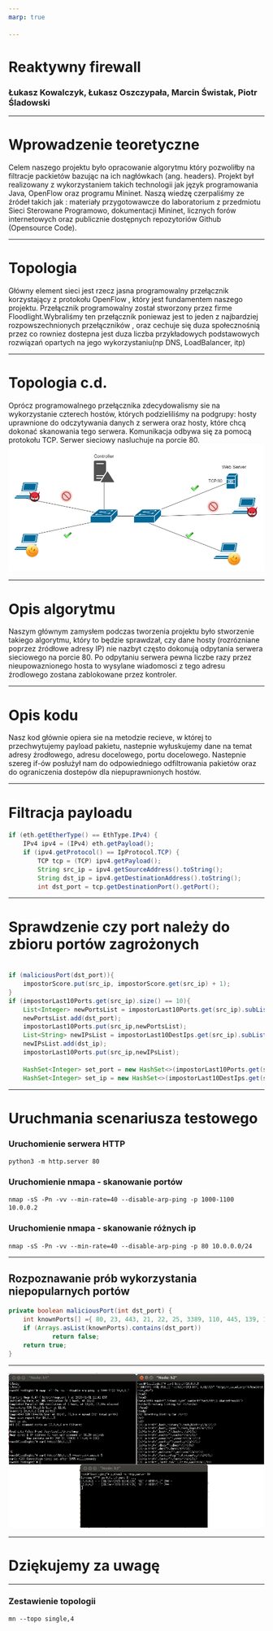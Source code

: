 ```yaml
---
marp: true

---
```


# Reaktywny firewall
### Łukasz Kowalczyk, Łukasz Oszczypała, Marcin Świstak, Piotr Śladowski

---
<style scoped>section { justify-content: start; }</style>
# Wprowadzenie teoretyczne

Celem naszego projektu było opracowanie algorytmu który pozwoliłby na filtracje packietów bazując na ich nagłówkach (ang. headers). Projekt był realizowany z wykorzystaniem takich technologii jak język programowania Java, OpenFlow oraz programu Mininet. Naszą wiedzę czerpaliśmy ze źródeł takich jak : materiały przygotowawcze do laboratorium z przedmiotu Sieci Sterowane Programowo, dokumentacji Mininet, licznych forów internetowych oraz publicznie dostępnych repozytoriów Github (Opensource Code).

---
<style scoped>section { justify-content: start; }</style>
# Topologia 

Główny element sieci jest rzecz jasna programowalny przełącznik korzystający z protokołu OpenFlow , który jest fundamentem naszego projektu. Przełącznik programowalny został stworzony przez firme Floodlight.Wybraliśmy ten przełącznik poniewaz jest to jeden z najbardziej rozpowszechnionych przełączników , oraz cechuje się duza społecznośnią przez co rowniez dostepna jest duza liczba przykładowych podstawowych rozwiązań opartych na jego wykorzystaniu(np DNS, LoadBalancer, itp)

---
<style scoped>section { justify-content: start; }</style>
# Topologia  c.d.

Oprócz programowalnego przełącznika zdecydowalismy sie na wykorzystanie czterech hostów, których podzieliliśmy na podgrupy: hosty uprawnione do odczytywania danych z serwera oraz hosty, które chcą dokonać skanowania tego serwera. Komunikacja odbywa się za pomocą protokołu TCP. Serwer sieciowy nasluchuje na porcie 80.
![](Topologia.png)


---
<style scoped>section { justify-content: start; }</style>
# Opis algorytmu 

Naszym głównym zamysłem podczas tworzenia projektu było stworzenie takiego algorytmu, który to będzie sprawdzał, czy dane hosty (rozrózniane poprzez źródłowe adresy IP) nie nazbyt często dokonują odpytania serwera sieciowego na porcie 80. Po odpytaniu serwera pewna liczbe razy przez nieupowaznionego hosta to wysylane wiadomosci z tego adresu źrodlowego zostana zablokowane przez kontroler.  


---
<style scoped>section { justify-content: start; }</style>
# Opis kodu 

Nasz kod głównie opiera sie na metodzie recieve, w której to przechwytujemy payload pakietu, nastepnie wyłuskujemy dane na temat adresy źrodłowego, adresu docelowego, portu docelowego. Nastepnie szereg if-ów posłużył nam do odpowiedniego odfiltrowania pakietów oraz do ograniczenia dostepów dla niepuprawnionych hostów. 

--- 
<style scoped>section { justify-content: start; }</style>
# Filtracja payloadu 

```java
if (eth.getEtherType() == EthType.IPv4) {
	IPv4 ipv4 = (IPv4) eth.getPayload();
	if (ipv4.getProtocol() == IpProtocol.TCP) {
		TCP tcp = (TCP) ipv4.getPayload();
		String src_ip = ipv4.getSourceAddress().toString();
		String dst_ip = ipv4.getDestinationAddress().toString();
		int dst_port = tcp.getDestinationPort().getPort();

```
---
<style scoped>section { justify-content: start; }</style>
# Sprawdzenie czy port należy do zbioru portów zagrożonych
```java

if (maliciousPort(dst_port)){
	impostorScore.put(src_ip, impostorScore.get(src_ip) + 1);
}
if (impostorLast10Ports.get(src_ip).size() == 10){
	List<Integer> newPortsList = impostorLast10Ports.get(src_ip).subList(1, 10);
	newPortsList.add(dst_port);
	impostorLast10Ports.put(src_ip,newPortsList);
	List<String> newIPsList = impostorLast10DestIps.get(src_ip).subList(1, 10);
	newIPsList.add(dst_ip);
	impostorLast10Ports.put(src_ip,newIPsList);
	
	HashSet<Integer> set_port = new HashSet<>(impostorLast10Ports.get(src_ip));
	HashSet<Integer> set_ip = new HashSet<>(impostorLast10DestIps.get(src_ip));
```

---
<style scoped>section { justify-content: start; }</style>

# Uruchmania scenariusza testowego

### Uruchomienie serwera HTTP
```shell
python3 -m http.server 80
```

### Uruchomienie nmapa - skanowanie portów
```
nmap -sS -Pn -vv --min-rate=40 --disable-arp-ping -p 1000-1100 10.0.0.2
```

### Uruchomienie nmapa - skanowanie różnych ip
```
nmap -sS -Pn -vv --min-rate=40 --disable-arp-ping -p 80 10.0.0.0/24
```


---

<style scoped>section { justify-content: start; }</style>

## Rozpoznawanie prób wykorzystania niepopularnych portów

```java
private boolean maliciousPort(int dst_port) {
	int knownPorts[] ={ 80, 23, 443, 21, 22, 25, 3389, 110, 445, 139, 143, 53, 135, 3306, 8080, 1723, 111 };
	if (Arrays.asList(knownPorts).contains(dst_port))
			return false;
	return true;
}
```

---
![](blokada_www.png)


---
# Dziękujemy za uwagę 

---

### Zestawienie topologii
```
mn --topo single,4
```
